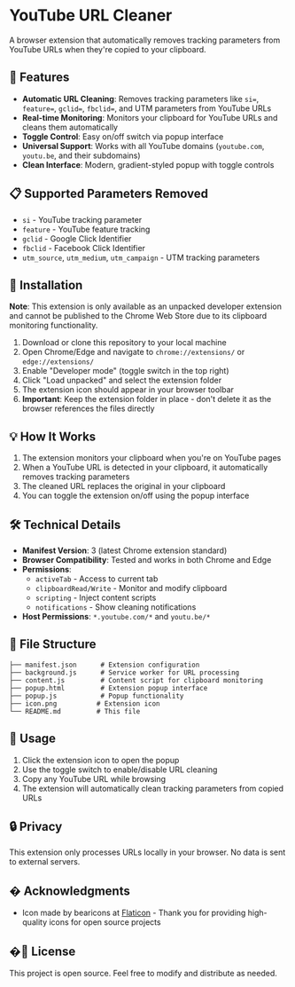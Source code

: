 # YouTube URL Cleaner

A browser extension that automatically removes tracking parameters from YouTube URLs when they're copied to your clipboard.

## 🚀 Features

- **Automatic URL Cleaning**: Removes tracking parameters like `si=`, `feature=`, `gclid=`, `fbclid=`, and UTM parameters from YouTube URLs
- **Real-time Monitoring**: Monitors your clipboard for YouTube URLs and cleans them automatically
- **Toggle Control**: Easy on/off switch via popup interface
- **Universal Support**: Works with all YouTube domains (`youtube.com`, `youtu.be`, and their subdomains)
- **Clean Interface**: Modern, gradient-styled popup with toggle controls

## 📋 Supported Parameters Removed

- `si` - YouTube tracking parameter
- `feature` - YouTube feature tracking
- `gclid` - Google Click Identifier
- `fbclid` - Facebook Click Identifier  
- `utm_source`, `utm_medium`, `utm_campaign` - UTM tracking parameters

## 🔧 Installation

**Note**: This extension is only available as an unpacked developer extension and cannot be published to the Chrome Web Store due to its clipboard monitoring functionality.

1. Download or clone this repository to your local machine
2. Open Chrome/Edge and navigate to `chrome://extensions/` or `edge://extensions/`
3. Enable "Developer mode" (toggle switch in the top right)
4. Click "Load unpacked" and select the extension folder
5. The extension icon should appear in your browser toolbar
6. **Important**: Keep the extension folder in place - don't delete it as the browser references the files directly

## 💡 How It Works

1. The extension monitors your clipboard when you're on YouTube pages
2. When a YouTube URL is detected in your clipboard, it automatically removes tracking parameters
3. The cleaned URL replaces the original in your clipboard
4. You can toggle the extension on/off using the popup interface

## 🛠️ Technical Details

- **Manifest Version**: 3 (latest Chrome extension standard)
- **Browser Compatibility**: Tested and works in both Chrome and Edge
- **Permissions**: 
  - `activeTab` - Access to current tab
  - `clipboardRead/Write` - Monitor and modify clipboard
  - `scripting` - Inject content scripts
  - `notifications` - Show cleaning notifications
- **Host Permissions**: `*.youtube.com/*` and `youtu.be/*`

## 📁 File Structure

```
├── manifest.json      # Extension configuration
├── background.js      # Service worker for URL processing
├── content.js         # Content script for clipboard monitoring  
├── popup.html         # Extension popup interface
├── popup.js           # Popup functionality
├── icon.png          # Extension icon
└── README.md         # This file
```

## 🎯 Usage

1. Click the extension icon to open the popup
2. Use the toggle switch to enable/disable URL cleaning
3. Copy any YouTube URL while browsing
4. The extension will automatically clean tracking parameters from copied URLs

## 🔒 Privacy

This extension only processes URLs locally in your browser. No data is sent to external servers.

## � Acknowledgments

- Icon made by bearicons at [Flaticon](https://www.flaticon.com/authors/bearicons) - Thank you for providing high-quality icons for open source projects

## �📝 License

This project is open source. Feel free to modify and distribute as needed.
